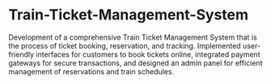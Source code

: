 # Train-Ticket-Management-System
Development of a comprehensive Train Ticket Management System that is the process of ticket booking, reservation, and tracking. Implemented user-friendly interfaces for customers to book tickets online, integrated payment gateways for secure transactions, and designed an admin panel for efficient management of reservations and train schedules. 
